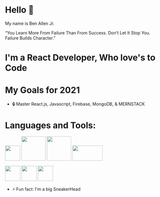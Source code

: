 # Hello :wave:

My name is Ben Allen Jr.

“You Learn More From Failure Than From Success. Don’t Let It Stop You. Failure Builds Character.”

# I'm a React Developer, Who love's  to Code

# My Goals for 2021

- :lock: Master React.js, Javascript, Firebase, MongoDB, & MERNSTACK 

 # Languages and Tools:
 <p>
   <img src="https://p1.hiclipart.com/preview/977/149/143/library-react-javascript-redux-javascript-library-html-freecodecamp-front-and-back-ends-png-clipart.jpg" width="50" height="50">
   <img src="https://o.dlf.pt/dfpng/smallpng/524-5246146_currently-we-are-react-native-logo-white-hd.png" width="80" height="80">
   <img src="" width="80" height="80">
   <img src="https://upload.wikimedia.org/wikipedia/commons/3/30/Redux_Logo.png" width="100" height="50">
</p>
 
<p>
  <img src="https://ubuntuhandbook.org/wp-content/uploads/2017/05/vscode-icon245.png" width="50" height="50">
   <img src="https://cdn.shortpixel.ai/client/q_glossy,ret_img,w_502,h_518/https://keytotech.com/wp-content/uploads/2019/05/firebase.png" width="50" height="50">
   <img src="https://www.nicepng.com/png/full/223-2233246_heroku-logo-salesforce-heroku.png" width="50" height="50">
</p>
 



- ⚡ Fun fact: I'm a big SneakerHead
